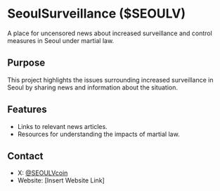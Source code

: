 # SeoulSurveillance ($SEOULV)
A place for uncensored news about increased surveillance and control measures in Seoul under martial law.

## Purpose
This project highlights the issues surrounding increased surveillance in Seoul by sharing news and information about the situation.

## Features
- Links to relevant news articles.
- Resources for understanding the impacts of martial law.

## Contact
- X: [@SEOULVcoin](https://twitter.com/YOUR_TWITTER_HANDLE)
- Website: [Insert Website Link]
